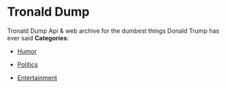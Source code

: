 # Tronald Dump


Tronald Dump Api & web archive for the dumbest things Donald Trump has ever said
**Categories**:

- [Humor](https://github/awesome-apis/awesome-apis#humor)

- [Politics](https://github/awesome-apis/awesome-apis#politics)

- [Entertainment](https://github/awesome-apis/awesome-apis#entertainment)



